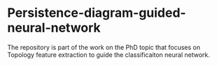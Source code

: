 # Persistence-diagram-guided-neural-network
The repository is part of the work on the PhD topic that focuses on Topology feature extraction to guide the classificaiton neural network.
